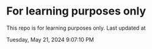 # For learning purposes only
This repo is for learning purposes only.
Last updated at

Tuesday, May 21, 2024 9:07:10 PM

